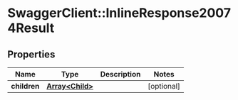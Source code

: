 # SwaggerClient::InlineResponse20074Result

## Properties
Name | Type | Description | Notes
------------ | ------------- | ------------- | -------------
**children** | [**Array&lt;Child&gt;**](Child.md) |  | [optional] 


